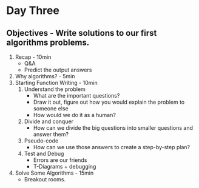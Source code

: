 # Day Three
## Objectives - Write solutions to our first algorithms problems.
1. Recap - 10min
    - Q&A
    - Predict the output answers
2. Why algorithms? - 5min
3. Starting Function Writing - 10min
    1. Understand the problem
        - What are the important questions?
        - Draw it out, figure out how you would explain the problem to someone else
        - How would we do it as a human?
    2. Divide and conquer
        - How can we divide the big questions into smaller questions and answer them?
    3. Pseudo-code
        - How can we use those answers to create a step-by-step plan?
    4. Test and Debug
        - Errors are our friends
        - T-Diagrams + debugging
4. Solve Some Algorithms - 15min
    - Breakout rooms.